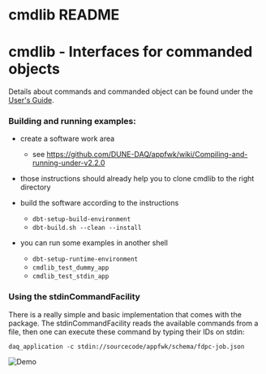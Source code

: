 # cmdlib README
# cmdlib - Interfaces for commanded objects
Details about commands and commanded object can be found under the [User's Guide](doc/UserGuide.md).

### Building and running examples:


* create a software work area
  * see https://github.com/DUNE-DAQ/appfwk/wiki/Compiling-and-running-under-v2.2.0

* those instructions should already help you to clone cmdlib to the right directory

* build the software according to the instructions
  * `dbt-setup-build-environment`
  * `dbt-build.sh --clean --install`

* you can run some examples in another shell
  * `dbt-setup-runtime-environment`
  * `cmdlib_test_dummy_app`
  * `cmdlib_test_stdin_app`

### Using the stdinCommandFacility
There is a really simple and basic implementation that comes with the package.
The stdinCommandFacility reads the available commands from a file, then one can
execute these command by typing their IDs on stdin:

    daq_application -c stdin://sourcecode/appfwk/schema/fdpc-job.json

![Demo](https://cernbox.cern.ch/index.php/s/BxvvU0PlPuyHjla/download)
